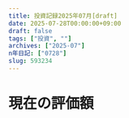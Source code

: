 ```yaml
---
title: 投資記録2025年07月[draft]
date: 2025-07-28T00:00:00+09:00
draft: false
tags: ["投資", ""]
archives: ["2025-07"]
n年日記: ["0728"]
slug: 593234
---
```

# 現在の評価額